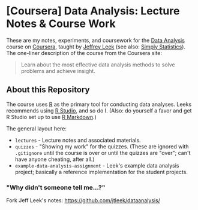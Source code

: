 # [Coursera] Data Analysis: Lecture Notes & Course Work

These are my notes, experiments, and coursework for the
[Data Analysis](https://class.coursera.org/dataanalysis-001/class/index) course
on [Coursera](https://www.coursera.org/), taught by
[Jeffrey Leek](http://www.biostat.jhsph.edu/~jleek/) (see also:
[Simply Statistics](http://simplystatistics.org/)). The one-liner description of
the course from the Coursera site:

> Learn about the most effective data analysis methods to solve problems and
> achieve insight.

## About this Repository

The course uses [R](http://www.r-project.org/) as the primary tool for
conducting data analyses. Leeks recommends using [R Studio](http://www.rstudio.com/),
and so do I. (Also: do yourself a favor and get R Studio set up to use
[R Markdown](http://www.rstudio.com/ide/docs/r_markdown).)

The general layout here:

* `lectures` - Lecture notes and associated materials.
* `quizzes` - "Showing my work" for the quizzes. (These are ignored with
  `.gitignore` until the course is over or until the quizzes are "over"; can't
  have anyone cheating, after all.)
* `example-data-analysis-assignment` - Leek's example data analysis project; basically
  a reference implementation for the student projects.

### "Why didn't someone tell me...?"

Fork Jeff Leek's notes: <https://github.com/jtleek/dataanalysis/>